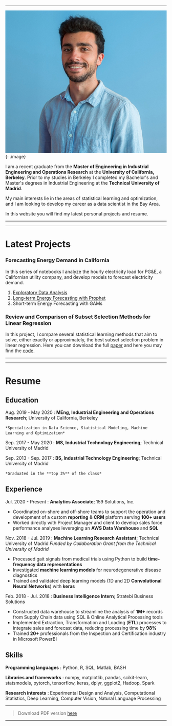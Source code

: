 ***


![Miguel](/personal_photo.jpg){: .image}

I am a recent graduate from the **Master of Engineering in Industrial Engineering and Operations Research** at the **University of California, Berkeley**.
Prior to my studies in Berkeley I completed my Bachelor's and Master's degrees in Industrial Engineering at the **Technical University of Madrid**.

My main interests lie in the areas of statistical learning and optimization, and I am looking to develop my career as a data scientist in the Bay Area.

In this website you will find my latest personal projects and resume.


***
***


Latest Projects
============

### Forecasting Energy Demand in California

In this series of notebooks I analyze the hourly electricity load for PG&E, a Californian utility company, and develop models to forecast electricity demand.

1. [Exploratory Data Analysis](projects/1_CaliforniaEnergyDemandEDA.html)
2. [Long-term Energy Forecasting with Prophet](projects/2_LoadForecastingWithProphet.html)
3. Short-term Energy Forecasting with GAMs

### Review and Comparison of Subset Selection Methods for Linear Regression

In this project, I compare several statistical learning methods that aim to solve, either exactly or approximately, the best subset selection problem in linear regression.
Here you can download the full [paper](https://github.com/miguelfmc/subset-selection/raw/master/MiguelFMC_Project_SubsetSelection.pdf) and here you may find the [code](https://github.com/miguelfmc/subset-selection/).


***
***


Resume
============

Education
---------

Aug. 2019 - May 2020
:   **MEng, Industrial Engineering and Operations Research**; University of California, Berkeley

    *Specialization in Data Science, Statistical Modeling, Machine Learning and Optimization*

Sep. 2017 - May 2020
:   **MS, Industrial Technology Engineering**; Technical University of Madrid
    


Sep. 2013 - Sep. 2017
:   **BS, Industrial Technology Engineering**; Technical University of Madrid

    *Graduated in the **top 3%** of the class*

Experience
----------

Jul. 2020 - Present
:   **Analytics Associate**; 159 Solutions, Inc.

* Coordinated on-shore and off-shore teams to support the operation and development of a custom **reporting** & **CRM** platform serving **100+ users**
* Worked directly with Project Manager and client to develop sales force performance analyses leveraging an **AWS Data Warehouse** and **SQL**


Nov. 2018 - Jul. 2019
:   **Machine Learning Research Assistant**; Technical University of Madrid
*Funded by Collaboration Grant from the Technical University of Madrid*

* Processed gait signals from medical trials using Python to build **time-frequency data representations**
* Investigated **machine learning models** for neurodegenerative disease diagnostics
* Trained and validated deep learning models (1D and 2D **Convolutional Neural Networks**) with **keras**


Feb. 2018 - Jul. 2018
:   **Business Intelligence Intern**; Stratebi Business Solutions

* Constructed data warehouse to streamline the analysis of **1M+** records from Supply Chain data using SQL & Online Analytical Processing tools
* Implemented Extraction, Transformation and Loading (**ETL**) processes to integrate sales and forecast data, reducing processing time by **98%**
* Trained **20+** professionals from the Inspection and Certification industry in Microsoft PowerBI


Skills
--------------------

**Programming languages**
:   Python, R, SQL, Matlab, BASH

**Libraries and frameworks**
:   numpy, matplotlib, pandas, scikit-learn, statsmodels, pytorch, tensorflow, keras, dplyr, ggplot2, Hadoop, Spark

**Research interests**
:   Experimental Design and Analysis, Computational Statistics, Deep Learning, Computer Vision, Natural Language Processing

----

>  Download PDF version [here](resume/miguelfmc_resume.pdf)

----
